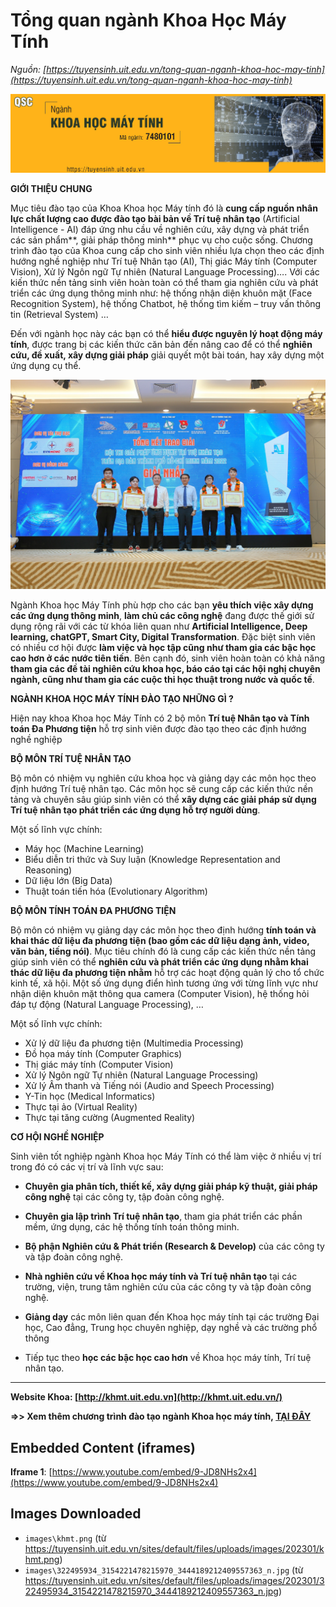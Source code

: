 # Tổng quan ngành Khoa Học Máy Tính

_Nguồn: [https://tuyensinh.uit.edu.vn/tong-quan-nganh-khoa-hoc-may-tinh](https://tuyensinh.uit.edu.vn/tong-quan-nganh-khoa-hoc-may-tinh)_

![](images\khmt.png)

**GIỚI THIỆU CHUNG**

Mục tiêu đào tạo của Khoa Khoa học Máy tính đó là **cung cấp nguồn nhân lực chất lượng cao được đào tạo bài bản về Trí tuệ nhân tạo** (Artificial Intelligence - AI) đáp ứng nhu cầu về nghiên cứu, xây dựng và phát triển các sản phẩm**, giải pháp thông minh** phục vụ cho cuộc sống. Chương trình đào tạo của Khoa cung cấp cho sinh viên nhiều lựa chọn theo các định hướng nghề nghiệp như Trí tuệ Nhân tạo (AI), Thị giác Máy tính (Computer Vision), Xử lý Ngôn ngữ Tự nhiên (Natural Language Processing)…. Với các kiến thức nền tảng sinh viên hoàn toàn có thể tham gia nghiên cứu và phát triển các ứng dụng thông minh như: hệ thống nhận diện khuôn mặt (Face Recognition System), hệ thống Chatbot, hệ thống tìm kiếm – truy vấn thông tin (Retrieval System) …

Đến với ngành học này các bạn có thể **hiểu được nguyên lý hoạt động máy tính**, được trang bị các kiến thức căn bản đến nâng cao để có thể **nghiên cứu, đề xuất, xây dựng giải pháp** giải quyết một bài toán, hay xây dựng một ứng dụng cụ thể.

![](images\322495934_3154221478215970_3444189212409557363_n.jpg)

Ngành Khoa học Máy Tính phù hợp cho các bạn **yêu thích việc xây dựng các ứng dụng thông minh**, **làm chủ các công nghệ** đang được thế giới sử dụng rộng rãi với các từ khóa liên quan như **Artificial Intelligence, Deep learning, chatGPT, Smart City, Digital Transformation**. Đặc biệt sinh viên có nhiều cơ hội được **làm việc và học tập cũng như tham gia các bậc học cao hơn ở các nước tiên tiến**. Bên cạnh đó, sinh viên hoàn toàn có khả năng **tham gia các đề tài nghiên cứu khoa học, báo cáo tại các hội nghị chuyên ngành, cũng như tham gia các cuộc thi học thuật trong nước và quốc tế**.

**NGÀNH KHOA HỌC MÁY TÍNH ĐÀO TẠO NHỮNG GÌ ?**

Hiện nay khoa Khoa học Máy Tính có 2 bộ môn **Trí tuệ Nhân tạo và Tính toán Đa Phương tiện** hỗ trợ sinh viên được đào tạo theo các định hướng nghề nghiệp

**BỘ MÔN TRÍ TUỆ NHÂN TẠO**

Bộ môn có nhiệm vụ nghiên cứu khoa học và giảng dạy các môn học theo định hướng Trí tuệ nhân tạo. Các môn học sẽ cung cấp các kiến thức nền tảng và chuyên sâu giúp sinh viên có thể **xây dựng các giải pháp sử dụng Trí tuệ nhân tạo phát triển các ứng dụng hỗ trợ người dùng**.

Một số lĩnh vực chính:

* Máy học (Machine Learning)
* Biểu diễn tri thức và Suy luận (Knowledge Representation and Reasoning)
* Dữ liệu lớn (Big Data)
* Thuật toán tiến hóa (Evolutionary Algorithm)

**BỘ MÔN TÍNH TOÁN ĐA PHƯƠNG TIỆN**

Bộ môn có nhiệm vụ giảng dạy các môn học theo định hướng **tính toán và khai thác dữ liệu đa phương tiện (bao gồm các dữ liệu dạng ảnh, video, văn bản, tiếng nói)**. Mục tiêu chính đó là cung cấp các kiến thức nền tảng giúp sinh viên có thể **nghiên cứu và phát triển các ứng dụng nhằm khai thác dữ liệu đa phương tiện nhằm** hỗ trợ các hoạt động quản lý cho tổ chức kinh tế, xã hội. Một số ứng dụng điển hình tương ứng với từng lĩnh vực như nhận diện khuôn mặt thông qua camera (Computer Vision), hệ thống hỏi đáp tự động (Natural Language Processing), …

Một số lĩnh vực chính:

* Xử lý dữ liệu đa phương tiện (Multimedia Processing)
* Đồ họa máy tính (Computer Graphics)
* Thị giác máy tính (Computer Vision)
* Xử lý Ngôn ngữ Tự nhiên (Natural Language Processing)
* Xử lý Âm thanh và Tiếng nói (Audio and Speech Processing)
* Y-Tin học (Medical Informatics)
* Thực tại ảo (Virtual Reality)
* Thực tại tăng cường (Augmented Reality)

**CƠ HỘI NGHỀ NGHIỆP**

Sinh viên tốt nghiệp ngành Khoa học Máy Tính có thể làm việc ở nhiều vị trí trong đó có các vị trí và lĩnh vực sau:

* **Chuyên gia phân tích, thiết kế, xây dựng giải pháp kỹ thuật, giải pháp công nghệ** tại các công ty, tập đoàn công nghệ.
* **Chuyên gia lập trình Trí tuệ nhân tạo**, tham gia phát triển các phần mềm, ứng dụng, các hệ thống tính toán thông minh.
* **Bộ phận Nghiên cứu & Phát triển (Research & Develop)** của các công ty và tập đoàn công nghệ.
* **Nhà nghiên cứu về Khoa học máy tính và Trí tuệ nhân tạo** tại các trường, viện, trung tâm nghiên cứu của các công ty và tập đoàn công nghệ.
* **Giảng dạy** các môn liên quan đến Khoa học máy tính tại các trường Đại học, Cao 
 đẳng, Trung học chuyên nghiệp, dạy nghề và các trường phổ thông

* Tiếp tục theo **học các bậc học cao hơn** về Khoa học máy tính, Trí tuệ nhân tạo.

---

**Website Khoa: [http://khmt.uit.edu.vn](http://khmt.uit.edu.vn/)**

**=>> Xem thêm chương trình đào tạo ngành Khoa học máy tính, [TẠI ĐÂY](https://daa.uit.edu.vn/content/cu-nhan-nganh-khoa-hoc-may-tinh-ap-dung-tu-khoa-12-2017)**

## Embedded Content (iframes)

**Iframe 1**: [https://www.youtube.com/embed/9-JD8NHs2x4](https://www.youtube.com/embed/9-JD8NHs2x4)

## Images Downloaded

- `images\khmt.png` (từ https://tuyensinh.uit.edu.vn/sites/default/files/uploads/images/202301/khmt.png)
- `images\322495934_3154221478215970_3444189212409557363_n.jpg` (từ https://tuyensinh.uit.edu.vn/sites/default/files/uploads/images/202301/322495934_3154221478215970_3444189212409557363_n.jpg)
